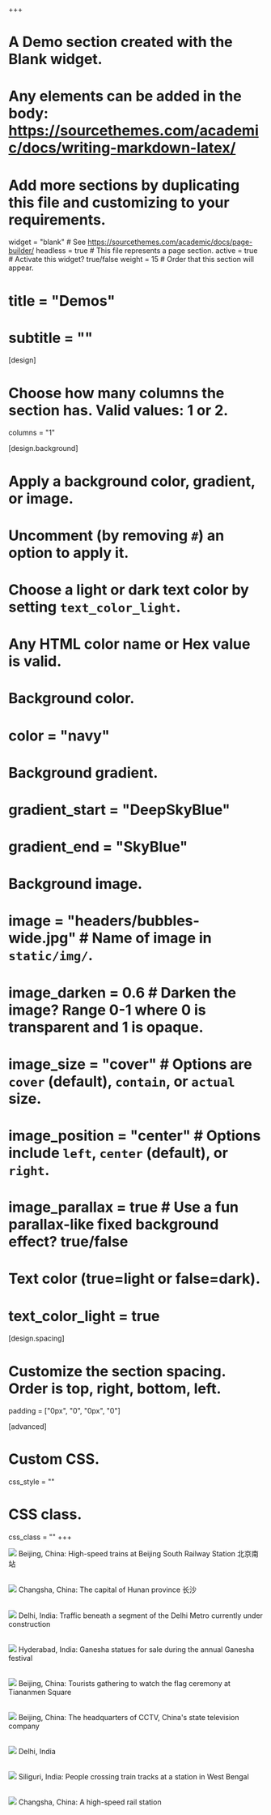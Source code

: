 +++
# A Demo section created with the Blank widget.
# Any elements can be added in the body: https://sourcethemes.com/academic/docs/writing-markdown-latex/
# Add more sections by duplicating this file and customizing to your requirements.

widget = "blank"  # See https://sourcethemes.com/academic/docs/page-builder/
headless = true  # This file represents a page section.
active = true  # Activate this widget? true/false
weight = 15  # Order that this section will appear.

# title = "Demos"
# subtitle = ""

[design]
  # Choose how many columns the section has. Valid values: 1 or 2.
  columns = "1"

[design.background]
  # Apply a background color, gradient, or image.
  #   Uncomment (by removing `#`) an option to apply it.
  #   Choose a light or dark text color by setting `text_color_light`.
  #   Any HTML color name or Hex value is valid.

  # Background color.
  # color = "navy"
  
  # Background gradient.
  # gradient_start = "DeepSkyBlue"
  # gradient_end = "SkyBlue"
  
  # Background image.
  # image = "headers/bubbles-wide.jpg"  # Name of image in `static/img/`.
  # image_darken = 0.6  # Darken the image? Range 0-1 where 0 is transparent and 1 is opaque.
  # image_size = "cover"  #  Options are `cover` (default), `contain`, or `actual` size.
  # image_position = "center"  # Options include `left`, `center` (default), or `right`.
  # image_parallax = true  # Use a fun parallax-like fixed background effect? true/false

  # Text color (true=light or false=dark).
  # text_color_light = true

[design.spacing]
  # Customize the section spacing. Order is top, right, bottom, left.
  padding = ["0px", "0", "0px", "0"]

[advanced]
 # Custom CSS. 
 css_style = ""
 
 # CSS class.
 css_class = ""
+++
&nbsp;

![](train.jpg)
Beijing, China: High-speed trains at Beijing South Railway Station 北京南站

&nbsp;  
![](changsha.jpg)
Changsha, China: The capital of Hunan province 长沙

&nbsp;  
![](delhi.jpg)
Delhi, India: Traffic beneath a segment of the Delhi Metro currently under construction

&nbsp;  
![](ganeshas.jpg)
Hyderabad, India: Ganesha statues for sale during the annual Ganesha festival

&nbsp;  
![](tiananmen.jpg)
Beijing, China: Tourists gathering to watch the flag ceremony at Tiananmen Square

&nbsp;  
![](cctv.jpg)
Beijing, China: The headquarters of CCTV, China's state television company

&nbsp;  
![](arch.jpg)
Delhi, India

&nbsp;  
![](tracks.jpg)
Siliguri, India: People crossing train tracks at a station in West Bengal

&nbsp;  
![](changsha_station.jpg)
Changsha, China: A high-speed rail station